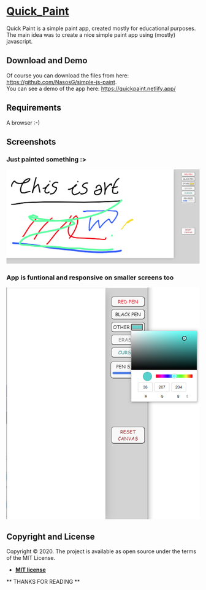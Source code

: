 # [Quick_Paint](https://quickpaint.netlify.app/)

Quick Paint is a simple paint app, created mostly for educational purposes. The main idea was to create a nice simple paint app using (mostly) javascript.

## Download and Demo

Of course you can download the files from here: https://github.com/NasosG/simple-js-paint. 
<br>
You can see a demo of the app here: https://quickpaint.netlify.app/

## Requirements

A browser :-)

## Screenshots

### Just painted something :>

<div align="center"><img src="images/Screenshot_1.png" alt="image1"></div>

### App is funtional and responsive on smaller screens too

<div align="center"><img src="images/Screenshot_2.png" alt="image1"></div>

## Copyright and License

Copyright ©  2020. The project is available as open source under the terms of the MIT License.

- **[MIT license](http://opensource.org/licenses/mit-license.php)**

** THANKS FOR READING **



